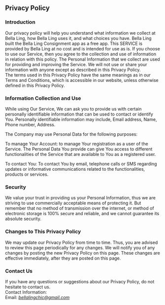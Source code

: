Privacy Policy  
----------------

### Introduction  
Our privacy policy will help you understand what information we collect at Bella Ling, how Bella Ling uses it, and what choices you have.
Bella Ling built the Bella Ling Consignment app as a free app. This SERVICE is provided by Bella Ling at no cost and is intended for use as is.
If you choose to use our Service, then you agree to the collection and use of information in  relation with this policy. The Personal Information that we collect are used for providing and improving the Service. We will not use or share your information with anyone except as described in this Privacy Policy.  
The terms used in this Privacy Policy have the same meanings as in our Terms and Conditions, which is accessible in our website, unless otherwise  defined in this Privacy Policy.

### Information Collection and Use  
While using Our Service, We can ask you to provide us with certain personally identifiable information that can be used to contact or identify You. Personally identifiable information may include, Email address, Name, Phone number, Address.

The Company may use Personal Data for the following purposes:

To manage Your Account: to manage Your registration as a user of the Service. The Personal Data You provide can give You access to different functionalities of the Service that are available to You as a registered user.

To contact You: To contact You by email, telephone calls or SMS regarding updates or informative communications related to the functionalities, products or services.

### Security  
We value your trust in providing us your Personal Information, thus we are striving to use commercially acceptable means of protecting it. But remember that no method of transmission over  the internet, or method of electronic storage is 100% secure and reliable, and we cannot guarantee its absolute security.  

### Changes to This Privacy Policy  
We may update our Privacy Policy from time to time. Thus, you are advised to review this page periodically for any changes. We will notify you of any changes by posting the new Privacy Policy on this page. These changes are effective immediately, after they are posted on this page.  

### Contact Us  
If you have any questions or suggestions about our Privacy Policy, do not hesitate to contact us.  
Contact Information:  
Email: *bellalingchic@gmail.com*  
